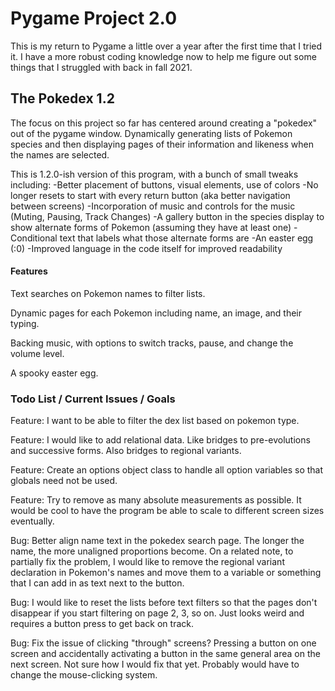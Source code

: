 # Pygame Project 2.0

This is my return to Pygame a little over a year after the first time that I tried it. I have a more robust coding 
knowledge now to help me figure out some things that I struggled with back in fall 2021. 

## The Pokedex 1.2

The focus on this project so far has centered around creating a "pokedex" out of the pygame window. Dynamically 
generating lists of Pokemon species and then displaying pages of their information and likeness when the names are
selected.

This is 1.2.0-ish version of this program, with a bunch of small tweaks including:
    -Better placement of buttons, visual elements, use of colors
    -No longer resets to start with every return button (aka better navigation between screens)
    -Incorporation of music and controls for the music (Muting, Pausing, Track Changes)
    -A gallery button in the species display to show alternate forms of Pokemon (assuming they have at least one)
    -Conditional text that labels what those alternate forms are
    -An easter egg (:0)
    -Improved language in the code itself for improved readability

#### Features

Text searches on Pokemon names to filter lists. 

Dynamic pages for each Pokemon including name, an image, and their typing. 

Backing music, with options to switch tracks, pause, and change the volume level. 

A spooky easter egg.

### Todo List / Current Issues / Goals

Feature: I want to be able to filter the dex list based on pokemon type.

Feature: I would like to add relational data. Like bridges to pre-evolutions and successive forms. Also bridges to 
regional variants.

Feature: Create an options object class to handle all option variables so that globals need not be used.

Feature: Try to remove as many absolute measurements as possible. It would be cool to have the program be able to scale
to different screen sizes eventually. 

Bug: Better align name text in the pokedex search page. The longer the name, the more unaligned proportions become.
On a related note, to partially fix the problem, I would like to remove the regional variant declaration in Pokemon's
names and move them to a variable or something that I can add in as text next to the button. 

Bug: I would like to reset the lists before text filters so that the pages don't disappear if you start filtering on
page 2, 3, so on. Just looks weird and requires a button press to get back on track.

Bug: Fix the issue of clicking "through" screens? Pressing a button on one screen and accidentally activating a button
in the same general area on the next screen. Not sure how I would fix that yet. Probably would have to change the 
mouse-clicking system. 

